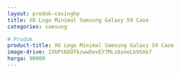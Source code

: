 ```yaml
---
layout: produk-casinghp
title: XO Logo Minimal Samsung Galaxy S9 Case
categories: samsung

# Produk
product-title: XO Logo Minimal Samsung Galaxy S9 Case
image-drive: 1VbPt6DOTkzwwDovEY7MLs8aoeLb9SXe7
harga: 90000
---
```


